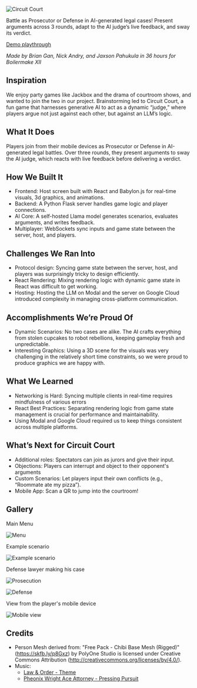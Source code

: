 ![Circuit Court](https://github.com/jaxsonp/circuit-court/blob/main/media/logo.png?raw=true)

Battle as Prosecutor or Defense in AI-generated legal cases! Present arguments across 3 rounds, adapt to the AI judge’s live feedback, and sway its verdict.

[Demo playthrough](https://youtu.be/kkUrga_H6jI)

_Made by Brian Gan, Nick Andry, and Jaxson Pahukula in 36 hours for Boilermake XII_

## Inspiration  
We enjoy party games like Jackbox and the drama of courtroom shows, and wanted to join the two in our project. Brainstorming led to Circuit Court, a fun game that harnesses generative AI to act as a dynamic “judge,” where players argue not just against each other, but against an LLM’s logic.  

## What It Does  
Players join from their mobile devices as Prosecutor or Defense in AI-generated legal battles. Over three rounds, they present arguments to sway the AI judge, which reacts with live feedback before delivering a verdict.

## How We Built It  
- Frontend: Host screen built with React and Babylon.js for real-time visuals, 3d graphics, and animations.  
- Backend: A Python Flask server handles game logic and player connections.  
- AI Core: A self-hosted Llama model generates scenarios, evaluates arguments, and writes feedback.  
- Multiplayer: WebSockets sync inputs and game state between the server, host, and players.  

## Challenges We Ran Into  
- Protocol design: Syncing game state between the server, host, and players was surprisingly tricky to design efficiently.
- React Rendering: Mixing rendering logic with dynamic game state in React was difficult to get working.
- Hosting: Hosting the LLM on Modal and the server on Google Cloud introduced complexity in managing cross-platform communication.  

## Accomplishments We’re Proud Of  
- Dynamic Scenarios: No two cases are alike. The AI crafts everything from stolen cupcakes to robot rebellions, keeping gameplay fresh and unpredictable.  
- Interesting Graphics: Using a 3D scene for the visuals was very challenging in the relatively short time constraints, so we were proud to produce graphics we are happy with.

## What We Learned  
- Networking is Hard: Syncing multiple clients in real-time requires mindfulness of various errors
- React Best Practices: Separating rendering logic from game state management is crucial for performance and maintainability.  
- Using Modal and Google Cloud required us to keep things consistent across multiple platforms.

## What’s Next for Circuit Court  
- Additional roles: Spectators can join as jurors and give their input.  
- Objections: Players can interrupt and object to their opponent's arguments
- Custom Scenarios: Let players input their own conflicts (e.g., “Roommate ate my pizza”).  
- Mobile App: Scan a QR to jump into the courtroom!  

## Gallery

Main Menu

![Menu](https://github.com/jaxsonp/circuit-court/blob/main/media/circuit-court-1.png?raw=true)

Example scenario

![Example scenario](https://github.com/jaxsonp/circuit-court/blob/main/media/circuit-court-2.png?raw=true)

Defense lawyer making his case

![Prosecution](https://github.com/jaxsonp/circuit-court/blob/main/media/circuit-court-4.png?raw=true)

![Defense](https://github.com/jaxsonp/circuit-court/blob/main/media/circuit-court-4.png?raw=true)

View from the player's mobile device

![Mobile view](https://github.com/jaxsonp/circuit-court/blob/main/media/phone-1.png?raw=true)


## Credits

 - Person Mesh derived from: "Free Pack - Chibi Base Mesh (Rigged)" (https://skfb.ly/p8Gxz) by PolyOne Studio is licensed under Creative Commons Attribution (http://creativecommons.org/licenses/by/4.0/).
 - Music:
   - [Law & Order - Theme](https://www.youtube.com/watch?v=xz4-aEGvqQM)
   - [Pheonix Wright Ace Attorney - Pressing Pursuit](https://www.youtube.com/watch?v=UxnvGDK0WGM)

